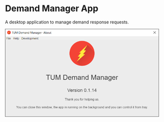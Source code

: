 # Demand Manager App

A desktop application to manage demand response requests. 

![image](build/preview.png)